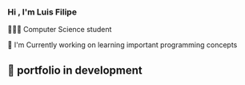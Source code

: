 ### Hi , I'm Luis Filipe

👨🏼‍🎓 Computer Science student 

🎯 I'm Currently working on learning important programming concepts

🚧 portfolio in development
-
